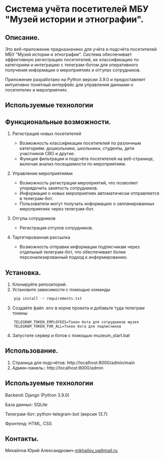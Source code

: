 # Система учёта посетителей МБУ "Музей истории и этнографии".

## Описание.
Это веб-приложение предназначено для учёта и подсчёта посетителей МБУ "Музей истории и этнографии". Система обеспечивает эффективную регистрацию посетителей, их классификацию по категориям и интеграцию с телеграм-ботом для оперативного получения информации о мероприятиях и отгулах сотрудников.

Приложение разработано на Python версии 3.9.0 и предоставляет интуитивно понятный интерфейс для управления данными о посетителях и мероприятиях.

## Используемые технологии


## Функциональные возможности.
1. Регистрация новых посетителей  
   - Возможность классификации посетителей по различным категориям: дошкольники, школьники, студенты, дети участников СВО и другие.
   - Функция фильтрации и подсчёта посетителей на веб-странице, включая анализ посещаемости по мероприятиям.

2. Управление мероприятиями  
   - Возможность регистрации мероприятий, что позволяет упорядочить занятость сотрудников.
   - Информация о новых мероприятиях автоматически отправляется в телеграм-бот.
   - Пользователи могут получать информацию о запланированных мероприятиях через телеграм-бот.

3. Отгулы сотрудников  
   - Регистрация отгулов сотрудников.
   
4. Таргетированная рассылка  
   - Возможность отправки информации подписчикам через отдельный телеграм-бот, что обеспечивает более персонализированный подход к информированию.

## Установка.
1. Клонируйте репозиторий.
2. Установите зависимости с помощью команды
```bash
	pip install -r requirements.txt
```
3. Создайте файл .env в корне проекта и добавьте туда телеграм токены
```
	TELEGRAM_TOKEN_EMPLOYEES=Токен бота для сотрудников музея
	TELEGRAM_TOKEN_FOR_ALL=Токен бота для подписчиков
```
4. Запустите сервер и ботов с помощью muzeum_start.bat

## Использование.
1. Страница для подсчётов: http://localhost:8000/admin/main
2. Админ-панель:: http://localhost:8000/admin

## Используемые технологии
Backend: Django (Python 3.9.0)

База данных: SQLite

Телеграм-бот: python-telegram-bot (версия 13.7)

Фронтенд: HTML, CSS

## Контакты.
Михайлов Юрий Александрович
mikhailov_ya@mail.ru